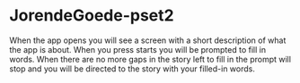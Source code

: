 # JorendeGoede-pset2

When the app opens you will see a screen with a short description of what the app is about. When you press starts 
you will be prompted to fill in words. When there are no more gaps in the story left to fill in the prompt will stop and you
will be directed to the story with your filled-in words.
